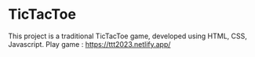 # TicTacToe
This project is a traditional TicTacToe game, developed using HTML, CSS, Javascript.
Play game : https://ttt2023.netlify.app/
